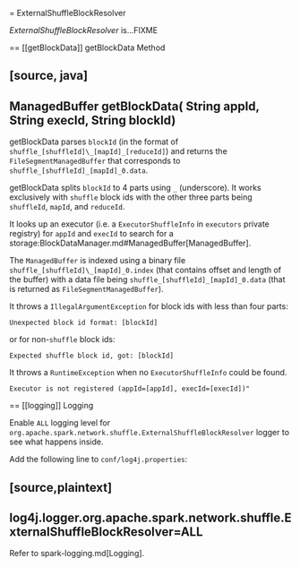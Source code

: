 = ExternalShuffleBlockResolver

*ExternalShuffleBlockResolver* is...FIXME

== [[getBlockData]] getBlockData Method

[source, java]
----
ManagedBuffer getBlockData(
  String appId,
  String execId,
  String blockId)
----

getBlockData parses `blockId` (in the format of `shuffle_[shuffleId]\_[mapId]_[reduceId]`) and returns the `FileSegmentManagedBuffer` that corresponds to `shuffle_[shuffleId]_[mapId]_0.data`.

getBlockData splits `blockId` to 4 parts using `_` (underscore). It works exclusively with `shuffle` block ids with the other three parts being `shuffleId`, `mapId`, and `reduceId`.

It looks up an executor (i.e. a `ExecutorShuffleInfo` in `executors` private registry) for `appId` and `execId` to search for a storage:BlockDataManager.md#ManagedBuffer[ManagedBuffer].

The `ManagedBuffer` is indexed using a binary file `shuffle_[shuffleId]\_[mapId]_0.index` (that contains offset and length of the buffer) with a data file being `shuffle_[shuffleId]_[mapId]_0.data` (that is returned as `FileSegmentManagedBuffer`).

It throws a `IllegalArgumentException` for block ids with less than four parts:

```
Unexpected block id format: [blockId]
```

or for non-`shuffle` block ids:

```
Expected shuffle block id, got: [blockId]
```

It throws a `RuntimeException` when no `ExecutorShuffleInfo` could be found.

```
Executor is not registered (appId=[appId], execId=[execId])"
```

== [[logging]] Logging

Enable `ALL` logging level for `org.apache.spark.network.shuffle.ExternalShuffleBlockResolver` logger to see what happens inside.

Add the following line to `conf/log4j.properties`:

[source,plaintext]
----
log4j.logger.org.apache.spark.network.shuffle.ExternalShuffleBlockResolver=ALL
----

Refer to spark-logging.md[Logging].
